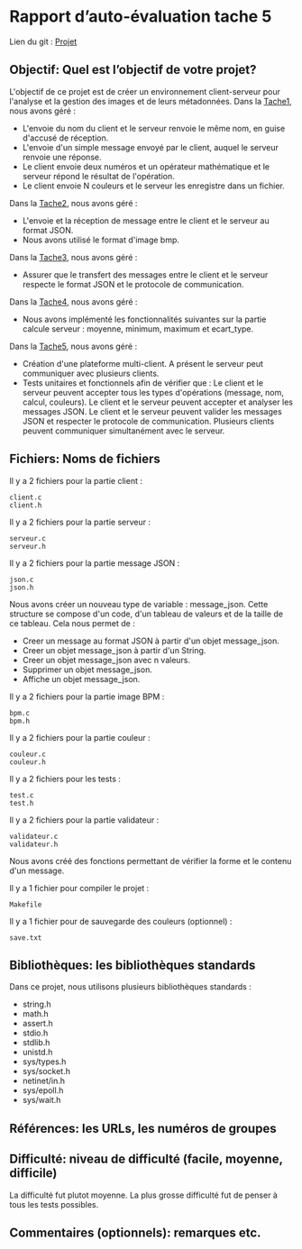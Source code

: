 # Rapport d’auto-évaluation tache 5

Lien du git : [Projet](https://github.com/lucianoBrd/C_Tache_5)

## Objectif: Quel est l’objectif de votre projet?

L'objectif de ce projet est de créer un environnement client-serveur pour l'analyse et la
gestion des images et de leurs métadonnées.
Dans la [Tache1](https://github.com/lucianoBrd/C_Tache_1), nous avons géré :
  * L'envoie du nom du client et le serveur renvoie le même nom, en guise d'accusé
   de réception.
  * L'envoie d'un simple message envoyé par le client, auquel le serveur renvoie une
   réponse.
  * Le client envoie deux numéros et un opérateur mathématique et le serveur
   répond le résultat de l'opération.
  * Le client envoie N couleurs et le serveur les enregistre dans un fichier.
  
Dans la [Tache2](https://github.com/lucianoBrd/C_Tache_2), nous avons géré :
  * L'envoie et la réception de message entre le client et le serveur au format JSON.
  * Nous avons utilisé le format d'image bmp.

Dans la [Tache3](https://github.com/lucianoBrd/C_Tache_3), nous avons géré :
  * Assurer que le transfert des messages
   entre le client et le serveur respecte le format JSON et le protocole de
   communication.

Dans la [Tache4](https://github.com/lucianoBrd/C_Tache_4), nous avons géré :
  * Nous avons implémenté les fonctionnalités suivantes sur la partie calcule 
  serveur : moyenne, minimum, maximum et ecart_type.
  
Dans la [Tache5](https://github.com/lucianoBrd/C_Tache_5), nous avons géré :
  * Création d'une plateforme multi-client. A présent le serveur peut communiquer
  avec plusieurs clients.
  * Tests unitaires et fonctionnels afin de vérifier que :
    Le client et le serveur peuvent accepter tous les types d'opérations (message,
    nom, calcul, couleurs).
    Le client et le serveur peuvent accepter et analyser les messages JSON.
    Le client et le serveur peuvent valider les messages JSON et respecter le protocole
    de communication.
    Plusieurs clients peuvent communiquer simultanément avec le serveur.

## Fichiers: Noms de fichiers

Il y a 2 fichiers pour la partie client :
```
client.c
client.h
```

Il y a 2 fichiers pour la partie serveur :
```
serveur.c
serveur.h
```

Il y a 2 fichiers pour la partie message JSON :
```
json.c
json.h
```
Nous avons créer un nouveau type de variable : message_json.
Cette structure se compose d'un code, d'un tableau de valeurs et de la taille de ce tableau.
Cela nous permet de :
  * Creer un message au format JSON à partir d'un objet message_json.
  * Creer un objet message_json à partir d'un String.
  * Creer un objet message_json avec n valeurs.
  * Supprimer un objet message_json.
  * Affiche un objet message_json.

Il y a 2 fichiers pour la partie image BPM :
```
bpm.c
bpm.h
```

Il y a 2 fichiers pour la partie couleur :
```
couleur.c
couleur.h
```

Il y a 2 fichiers pour les tests :
```
test.c
test.h
```

Il y a 2 fichiers pour la partie validateur :
```
validateur.c
validateur.h
```
Nous avons créé des fonctions permettant de vérifier
la forme et le contenu d'un message.

Il y a 1 fichier pour compiler le projet :
```
Makefile
```

Il y a 1 fichier pour de sauvegarde des couleurs (optionnel) :
```
save.txt
```

## Bibliothèques: les bibliothèques standards

Dans ce projet, nous utilisons plusieurs bibliothèques standards :
  * string.h
  * math.h
  * assert.h
  * stdio.h
  * stdlib.h
  * unistd.h
  * sys/types.h
  * sys/socket.h
  * netinet/in.h
  * sys/epoll.h
  * sys/wait.h

## Références: les URLs, les numéros de groupes

##  Difficulté: niveau de difficulté (facile, moyenne, difficile)

La difficulté fut plutot moyenne. La plus grosse difficulté fut de penser
à tous les tests possibles.

## Commentaires (optionnels): remarques etc.
